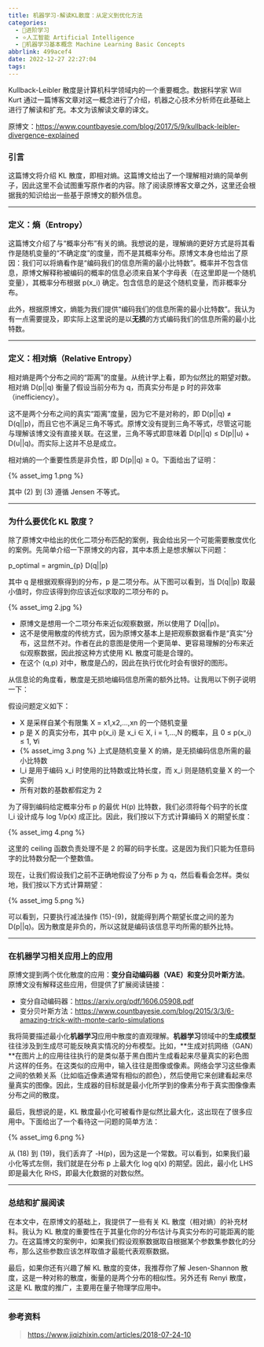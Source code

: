 ```yaml
---
title: 机器学习-解读KL散度：从定义到优化方法
categories:
  - 🌙进阶学习
  - ⭐人工智能 Artificial Intelligence
  - 💫机器学习基本概念 Machine Learning Basic Concepts
abbrlink: 499acef4
date: 2022-12-27 22:27:04
tags:
---
```


Kullback-Leibler 散度是计算机科学领域内的一个重要概念。数据科学家 Will Kurt 通过一篇博客文章对这一概念进行了介绍，机器之心技术分析师在此基础上进行了解读和扩充。本文为该解读文章的译文。

原博文：<https://www.countbayesie.com/blog/2017/5/9/kullback-leibler-divergence-explained>

### 引言

这篇博文将介绍 KL 散度，即相对熵。这篇博文给出了一个理解相对熵的简单例子，因此这里不会试图重写原作者的内容。除了阅读原博客文章之外，这里还会根据我的知识给出一些基于原博文的额外信息。

<!--more-->

***

### 定义：熵（Entropy）

这篇博文介绍了与“概率分布”有关的熵。我想说的是，理解熵的更好方式是将其看作是随机变量的“不确定度”的度量，而不是其概率分布。原博文本身也给出了原因：我们可以将熵看作是“编码我们的信息所需的最小比特数”。概率并不包含信息，原博文解释称被编码的概率的信息必须来自某个字母表（在这里即是一个随机变量），其概率分布根据 p(x_i) 确定。包含信息的是这个随机变量，而非概率分布。

此外，根据原博文，熵能为我们提供“编码我们的信息所需的最小比特数”。我认为有一点需要提及，即实际上这里说的是以**无损**的方式编码我们的信息所需的最小比特数。

***

### 定义：相对熵（Relative Entropy）

相对熵是两个分布之间的“距离”的度量。从统计学上看，即为似然比的期望对数。相对熵 D(p||q) 衡量了假设当前分布为 q，而真实分布是 p 时的非效率（inefficiency）。

这不是两个分布之间的真实“距离”度量，因为它不是对称的，即 D(p||q) ≠ D(q||p)，而且它也不满足三角不等式。原博文没有提到三角不等式，尽管这可能与理解该博文没有直接关联。在这里，三角不等式即意味着 D(p||q) ≤ D(p||u) + D(u||q)。而实际上这并不总是成立。

相对熵的一个重要性质是非负性，即 D(p||q) ≥ 0。下面给出了证明：

{% asset_img 1.png %}

其中 (2) 到 (3) 遵循 Jensen 不等式。

***

### 为什么要优化 KL 散度？

除了原博文中给出的优化二项分布匹配的案例，我会给出另一个可能需要散度优化的案例。先简单介绍一下原博文的内容，其中本质上是想求解以下问题：

p_optimal = argmin_{p} D(q||p)

其中 q 是根据观察得到的分布，p 是二项分布。从下图可以看到，当 D(q||p) 取最小值时，你应该得到你应该近似求取的二项分布的 p。

{% asset_img 2.jpg %}

- 原博文是想用一个二项分布来近似观察数据，所以使用了 D(q||p)。
- 这不是使用散度的传统方式，因为原博文基本上是把观察数据看作是“真实”分布，这显然不对。作者在此的意图是使用一个更简单、更容易理解的分布来近似观察数据，因此按这种方式使用 KL 散度可能是合理的。
- 在这个 (q,p) 对中，散度是凸的，因此在执行优化时会有很好的图形。

从信息论的角度看，散度是无损地编码信息所需的额外比特。让我用以下例子说明一下：

假设问题定义如下：
- X 是采样自某个有限集 X = x1,x2,...,xn 的一个随机变量
- p 是 X 的真实分布，其中 p(x_i) 是 x_i ∈ X, i = 1,...,N 的概率，且 0 ≤ p(x_i) ≤ 1, ∀i
- {% asset_img 3.png %} 上式是随机变量 X 的熵，是无损编码信息所需的最小比特数
- l_i 是用于编码 x_i 时使用的比特数或比特长度，而 x_i 则是随机变量 X 的一个实例
- 所有对数的基数都假定为 2

为了得到编码给定概率分布 p 的最优 H(p) 比特数，我们必须将每个码字的长度 l_i 设计成与 log 1/p(x) 成正比。因此，我们按以下方式计算编码 X 的期望长度：

{% asset_img 4.png %}

这里的 ceiling 函数负责处理不是 2 的幂的码字长度。这是因为我们只能为任意码字的比特数分配一个整数值。

现在，让我们假设我们之前不正确地假设了分布 p 为 q，然后看看会怎样。类似地，我们按以下方式计算期望：

{% asset_img 5.png %}

可以看到，只要执行减法操作 (15)-(9)，就能得到两个期望长度之间的差为 D(p||q)。因为散度是非负的，所以这就是编码该信息平均所需的额外比特。

***

### 在机器学习相关应用上的应用

原博文提到两个优化散度的应用：**变分自动编码器（VAE）**和**变分贝叶斯方法**。原博文没有解释这些应用，但提供了扩展阅读链接：

- 变分自动编码器：<https://arxiv.org/pdf/1606.05908.pdf>
- 变分贝叶斯方法：<https://www.countbayesie.com/blog/2015/3/3/6-amazing-trick-with-monte-carlo-simulations>

我将简要描述最小化**机器学习**应用中散度的直观理解。**机器学习**领域中的**生成模型**往往涉及到生成尽可能反映真实情况的分布模型。比如，**生成对抗网络（GAN）**在图片上的应用往往执行的是类似基于黑白图片生成看起来尽量真实的彩色图片这样的任务。在这类似的应用中，输入往往是图像或像素。网络会学习这些像素之间的依赖关系（比如临近像素通常有相似的颜色），然后使用它来创建看起来尽量真实的图像。因此，生成器的目标就是最小化所学到的像素分布于真实图像像素分布之间的散度。

最后，我想说的是，KL 散度最小化可被看作是似然比最大化，这出现在了很多应用中。下面给出了一个看待这一问题的简单方法：

{% asset_img 6.png %}

从 (18) 到 (19)，我们丢弃了 -H(p)，因为这是一个常数。可以看到，如果我们最小化等式左侧，我们就是在分布 p 上最大化 log q(x) 的期望。因此，最小化 LHS 即是最大化 RHS，即最大化数据的对数似然。

***

### 总结和扩展阅读

在本文中，在原博文的基础上，我提供了一些有关 KL 散度（相对熵）的补充材料。我认为 KL 散度的重要性在于其量化你的分布估计与真实分布的可能距离的能力。在这篇博文的案例中，如果我们假设观察数据取自根据某个参数集参数化的分布，那么这些参数应该怎样取值才最能代表观察数据。

最后，如果你还有兴趣了解 KL 散度的变体，我推荐你了解 Jesen-Shannon 散度，这是一种对称的散度，衡量的是两个分布的相似性。另外还有 Renyi 散度，这是 KL 散度的推广，主要用在量子物理学应用中。

***

### 参考资料

> <https://www.jiqizhixin.com/articles/2018-07-24-10>
